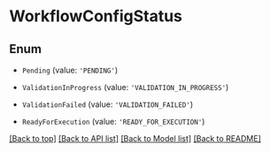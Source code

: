 # WorkflowConfigStatus

## Enum


* `Pending` (value: `'PENDING'`)

* `ValidationInProgress` (value: `'VALIDATION_IN_PROGRESS'`)

* `ValidationFailed` (value: `'VALIDATION_FAILED'`)

* `ReadyForExecution` (value: `'READY_FOR_EXECUTION'`)



[[Back to top]](#) [[Back to API list]](../../README.md#documentation-for-api-endpoints) [[Back to Model list]](../../README.md#documentation-for-models) [[Back to README]](../../README.md)
